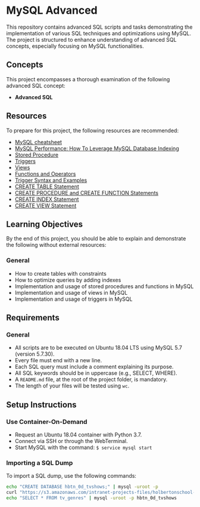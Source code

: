 # MySQL Advanced

This repository contains advanced SQL scripts and tasks demonstrating the implementation of various SQL techniques and optimizations using MySQL. The project is structured to enhance understanding of advanced SQL concepts, especially focusing on MySQL functionalities.

## Concepts

This project encompasses a thorough examination of the following advanced SQL concept:

- **Advanced SQL**

## Resources

To prepare for this project, the following resources are recommended:

- [MySQL cheatsheet](#)
- [MySQL Performance: How To Leverage MySQL Database Indexing](#)
- [Stored Procedure](#)
- [Triggers](#)
- [Views](#)
- [Functions and Operators](#)
- [Trigger Syntax and Examples](#)
- [CREATE TABLE Statement](#)
- [CREATE PROCEDURE and CREATE FUNCTION Statements](#)
- [CREATE INDEX Statement](#)
- [CREATE VIEW Statement](#)

## Learning Objectives

By the end of this project, you should be able to explain and demonstrate the following without external resources:

### General

- How to create tables with constraints
- How to optimize queries by adding indexes
- Implementation and usage of stored procedures and functions in MySQL
- Implementation and usage of views in MySQL
- Implementation and usage of triggers in MySQL

## Requirements

### General

- All scripts are to be executed on Ubuntu 18.04 LTS using MySQL 5.7 (version 5.7.30).
- Every file must end with a new line.
- Each SQL query must include a comment explaining its purpose.
- All SQL keywords should be in uppercase (e.g., SELECT, WHERE).
- A `README.md` file, at the root of the project folder, is mandatory.
- The length of your files will be tested using `wc`.

## Setup Instructions

### Use Container-On-Demand

- Request an Ubuntu 18.04 container with Python 3.7.
- Connect via SSH or through the WebTerminal.
- Start MySQL with the command: `$ service mysql start`

### Importing a SQL Dump

To import a SQL dump, use the following commands:

```bash
echo "CREATE DATABASE hbtn_0d_tvshows;" | mysql -uroot -p
curl "https://s3.amazonaws.com/intranet-projects-files/holbertonschool-higher-level_programming+/274/hbtn_0d_tvshows.sql" -s | mysql -uroot -p hbtn_0d_tvshows
echo "SELECT * FROM tv_genres" | mysql -uroot -p hbtn_0d_tvshows

